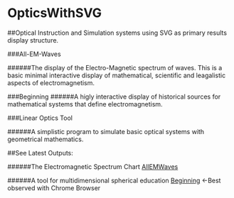 # OpticsWithSVG

##Optical Instruction and Simulation systems using SVG as primary results display structure. 

###All-EM-Waves

######The display of the Electro-Magnetic spectrum of waves. This is a basic minimal interactive display of mathematical, scientific and leagalistic aspects of electromagnetism.

###Beginning
######A higly interactive display of historical sources for mathematical systems that define electromagnetism.

###Linear Optics Tool

######A simplistic program to simulate basic optical systems with geometrical mathematics.

##See Latest Outputs:

######The Electromagnetic Spectrum Chart [AllEMWaves](http://lukeaburgess.com/EMWave.html)

######A tool for multidimensional spherical education [Beginning](http://lukeaburgess.com/Beginning.svg)  <-Best observed with Chrome Browser
